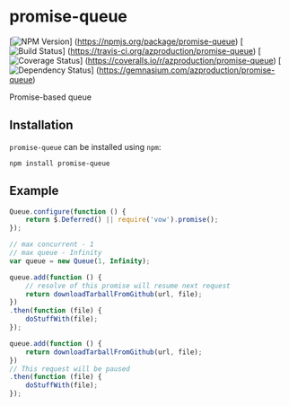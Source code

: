 # promise-queue
[![NPM Version](https://badge.fury.io/js/promise-queue.png)]
(https://npmjs.org/package/promise-queue)
[![Build Status](https://travis-ci.org/azproduction/promise-queue.png?branch=master)]
(https://travis-ci.org/azproduction/promise-queue)
[![Coverage Status](https://coveralls.io/repos/azproduction/promise-queue/badge.png?branch=master)]
(https://coveralls.io/r/azproduction/promise-queue)
[![Dependency Status](https://gemnasium.com/azproduction/promise-queue.png)]
(https://gemnasium.com/azproduction/promise-queue)

Promise-based queue

## Installation

`promise-queue` can be installed using `npm`:

```
npm install promise-queue
```

## Example

```js
Queue.configure(function () {
    return $.Deferred() || require('vow').promise();
});

// max concurrent - 1
// max queue - Infinity
var queue = new Queue(1, Infinity);

queue.add(function () {
    // resolve of this promise will resume next request
    return downloadTarballFromGithub(url, file);
})
.then(function (file) {
    doStuffWith(file);
});

queue.add(function () {
    return downloadTarballFromGithub(url, file);
})
// This request will be paused
.then(function (file) {
    doStuffWith(file);
});
```
